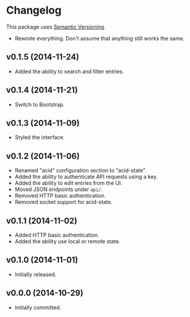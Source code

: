 # Changelog

This package uses [Semantic Versioning][1].

- Rewrote everything. Don't assume that anything still works the same.

## v0.1.5 (2014-11-24)

- Added the ability to search and filter entries.

## v0.1.4 (2014-11-21)

- Switch to Bootstrap.

## v0.1.3 (2014-11-09)

- Styled the interface.

## v0.1.2 (2014-11-06)

- Renamed "acid" configuration section to "acid-state".
- Added the ability to authenticate API requests using a key.
- Added the ability to edit entries from the UI.
- Moved JSON endpoints under `api/`.
- Removed HTTP basic authentication.
- Removed socket support for acid-state.

## v0.1.1 (2014-11-02)

- Added HTTP basic authentication.
- Added the ability use local or remote state.

## v0.1.0 (2014-11-01)

- Initially released.

## v0.0.0 (2014-10-29)

- Initially committed.

[1]: http://semver.org/spec/v2.0.0.html
